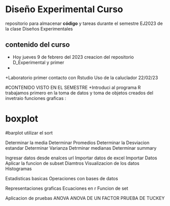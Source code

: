 # Diseño Experimental Curso
repositorio para almacenar **código** y tareas durante el semestre EJ2023 de la clase Diseños Experimentales 

## contenido del curso 

+ Hoy jueves 9 de febrero del 2023 creacion del repositorio D_Experimental y primer 
+ 
+Laboratorio  primer contacto con Rstudio 
Uso de la caluclador 22/02/23


#CONTENIDO  VISTO EN EL SEMESTRE
+Introduci al programa R 
trabajamos primero en la toma de datos y toma de objetos creados del invetraio 
funciones graficas :
# boxplot 
#barplot 
utilizar el sort 

Determinar la media
Determinar Promedios 
Determinar la Desviacion estandar 
Determinar Varianza 
Detrminar medianas
Determinar summary 

Ingresar datos desde enalces url
Importar datos de excel 
Importar Datos 
Aplicar la funcion de subset 
Diamtros 
Visualizacion de los datos
Histogramas

Estadisticas basicas
Operaciones con bases de datos 

Representaciones graficas 
Ecuaciones en r
Funcion de set 

Aplicacion de pruebas 
ANOVA 
ANOVA DE UN FACTOR
PRUEBA DE TUCKEY
